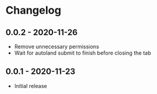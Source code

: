 # Changelog

## 0.0.2 - 2020-11-26

- Remove unnecessary permissions
- Wait for autoland submit to finish before closing the tab

## 0.0.1 - 2020-11-23

- Initial release
